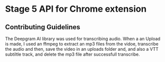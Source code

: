 # Stage 5 API for Chrome extension

## Contributing Guidelines

The Deepgram AI library was used for transcribing audio.
When a an Upload is made, I used an ffmpeg to extract an mp3 files from the vidoe, transcribe the audio and then, save the video in an uploads folder and, and also a VTT subtiltle track, and delete the mp3 file after successfull transcribe.
